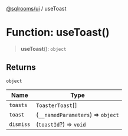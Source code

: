 [@sqlrooms/ui](../index.md) / useToast

# Function: useToast()

> **useToast**(): `object`

## Returns

`object`

| Name | Type |
| ------ | ------ |
| <a id="toasts"></a> `toasts` | `ToasterToast`[] |
| <a id="toast"></a> `toast` | (`__namedParameters`) => `object` |
| <a id="dismiss-1"></a> `dismiss` | (`toastId`?) => `void` |
